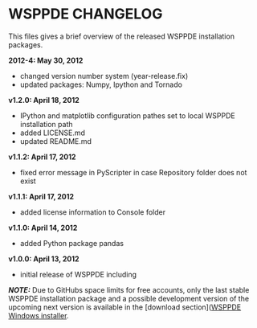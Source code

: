 # WSPPDE CHANGELOG
This files gives a brief overview of the released WSPPDE installation packages.

**2012-4: May 30, 2012**

- changed version number system (year-release.fix)
- updated packages: Numpy, Ipython and Tornado

**v1.2.0: April 18, 2012**

- IPython and matplotlib configuration pathes set to local WSPPDE installation path
- added LICENSE.md
- updated README.md

**v1.1.2: April 17, 2012**

- fixed error message in PyScripter in case Repository folder does not exist

**v1.1.1: April 17, 2012**

- added license information to Console folder
	
**v1.1.0: April 14, 2012**

- added Python package pandas

**v1.0.0: April 13, 2012**

- initial release of WSPPDE including

***NOTE:*** Due to GitHubs space limits for free accounts, only the last stable WSPPDE installation package and a possible development version of the upcoming next version is available in the [download section]([WSPPDE Windows installer](https://github.com/cwsoft/cwsoft-WSPPDE/downloads).